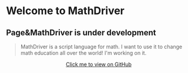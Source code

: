 # Welcome to MathDriver
## Page&MathDriver is under development

>MathDriver is a script language for math. I want to use it to change math education all over the world! I'm working on it.

<div align="center">
  <a href="https://github.com/DengHaoyu/MathDriverLanguage">Click me to view on GitHub</a>
</div>
